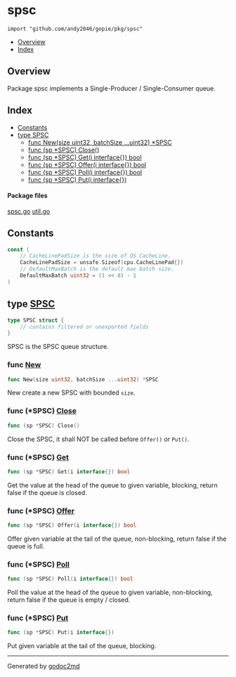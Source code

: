 

# spsc
`import "github.com/andy2046/gopie/pkg/spsc"`

* [Overview](#pkg-overview)
* [Index](#pkg-index)

## <a name="pkg-overview">Overview</a>
Package spsc implements a Single-Producer / Single-Consumer queue.




## <a name="pkg-index">Index</a>
* [Constants](#pkg-constants)
* [type SPSC](#SPSC)
  * [func New(size uint32, batchSize ...uint32) *SPSC](#New)
  * [func (sp *SPSC) Close()](#SPSC.Close)
  * [func (sp *SPSC) Get(i interface{}) bool](#SPSC.Get)
  * [func (sp *SPSC) Offer(i interface{}) bool](#SPSC.Offer)
  * [func (sp *SPSC) Poll(i interface{}) bool](#SPSC.Poll)
  * [func (sp *SPSC) Put(i interface{})](#SPSC.Put)


#### <a name="pkg-files">Package files</a>
[spsc.go](/src/github.com/andy2046/gopie/pkg/spsc/spsc.go) [util.go](/src/github.com/andy2046/gopie/pkg/spsc/util.go) 


## <a name="pkg-constants">Constants</a>
``` go
const (
    // CacheLinePadSize is the size of OS CacheLine.
    CacheLinePadSize = unsafe.Sizeof(cpu.CacheLinePad{})
    // DefaultMaxBatch is the default max batch size.
    DefaultMaxBatch uint32 = (1 << 8) - 1
)
```




## <a name="SPSC">type</a> [SPSC](/src/target/spsc.go?s=398:888#L19)
``` go
type SPSC struct {
    // contains filtered or unexported fields
}
```
SPSC is the SPSC queue structure.







### <a name="New">func</a> [New](/src/target/spsc.go?s=936:984#L37)
``` go
func New(size uint32, batchSize ...uint32) *SPSC
```
New create a new SPSC with bounded `size`.





### <a name="SPSC.Close">func</a> (\*SPSC) [Close](/src/target/spsc.go?s=1320:1343#L50)
``` go
func (sp *SPSC) Close()
```
Close the SPSC, it shall NOT be called before `Offer()` or `Put()`.




### <a name="SPSC.Get">func</a> (\*SPSC) [Get](/src/target/spsc.go?s=2234:2273#L83)
``` go
func (sp *SPSC) Get(i interface{}) bool
```
Get the value at the head of the queue to given variable,
blocking, return false if the queue is closed.




### <a name="SPSC.Offer">func</a> (\*SPSC) [Offer](/src/target/spsc.go?s=2938:2979#L110)
``` go
func (sp *SPSC) Offer(i interface{}) bool
```
Offer given variable at the tail of the queue,
non-blocking, return false if the queue is full.




### <a name="SPSC.Poll">func</a> (\*SPSC) [Poll](/src/target/spsc.go?s=1503:1543#L56)
``` go
func (sp *SPSC) Poll(i interface{}) bool
```
Poll the value at the head of the queue to given variable,
non-blocking, return false if the queue is empty / closed.




### <a name="SPSC.Put">func</a> (\*SPSC) [Put](/src/target/spsc.go?s=3583:3617#L133)
``` go
func (sp *SPSC) Put(i interface{})
```
Put given variable at the tail of the queue,
blocking.








- - -
Generated by [godoc2md](http://godoc.org/github.com/davecheney/godoc2md)
